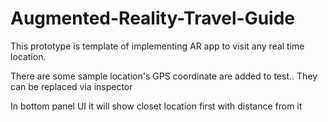 # Augmented-Reality-Travel-Guide

This prototype is template of implementing AR app to visit any real time location. 

There are some sample location's GPS coordinate are added to test.. They can be replaced via inspector

In bottom panel UI it will show closet location first with distance from it
